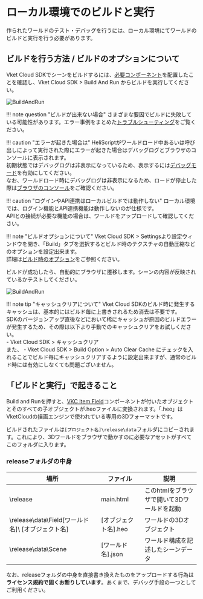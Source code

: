 
# ローカル環境でのビルドと実行

作られたワールドのテスト・デバッグを行うには、ローカル環境にてワールドのビルドと実行を行う必要があります。

## ビルドを行う方法 / ビルドのオプションについて

Vket Cloud SDKでシーンをビルドするには、[必要コンポーネント](WorldBasicComponents.md)を配置したことを確認し、Vket Cloud SDK > Build And Run からビルドを実行してください。  
  
![BuildAndRun](img/BuildAndRun.jpg)  

!!! note question "ビルドが出来ない場合"
    さまざまな要因でビルドに失敗している可能性があります。エラー事例をまとめた[トラブルシューティング](../troubleshooting/BuildError.md)をご覧ください。

!!! caution "エラーが起きた場合は"
    HeliScriptがワールドロード中あるいは呼び出しによって実行された際にエラーが起きた場合はデバッグログとブラウザのコンソールに表示されます。<br>
    初期状態ではデバッグログは非表示になっているため、表示するには[デバッグモード](../WorldEditingTips/DebugMode.md)を有効にしてください。<br>
    なお、ワールドロード時にデバッグログは非表示になるため、ロードが停止した際は[ブラウザのコンソール](../troubleshooting/BuildError.md#_4)をご確認ください。

!!! caution "ログインやAPI連携はローカルビルドでは動作しない"
    ローカル環境では、ログイン機能とAPI連携機能は動作しないのが仕様です。<br>
    APIとの接続が必要な機能の場合は、ワールドをアップロードして確認してください。

!!! note "ビルドオプションについて"
    Vket Cloud SDK > Settingsより設定ウィンドウを開き、「Build」タブを選択するとビルド時のテクスチャの自動圧縮などのオプションを設定出来ます。<br>
    詳細は[ビルド時のオプション](../WorldEditingTips/BuildOptions.md)をご参照ください。

ビルドが成功したら、自動的にブラウザに遷移します。シーンの内容が反映されているかテストしてください。

![BuildAndRun](img/buildsuccess.jpg)  

!!! note tip "キャッシュクリアについて"
    Vket Cloud SDKのビルド時に発生するキャッシュは、基本的にはビルド毎に上書きされるため消去は不要です。<br>
    SDKのバージョンアップ直後などにおいて稀にキャッシュが原因のビルドエラーが発生するため、その際は以下より手動でのキャッシュクリアをお試しください。<br>
    - Vket Cloud SDK > キャッシュクリア<br>
    また、 - Vket Cloud SDK > Build Option > Auto Clear Cache にチェックを入れることでビルド毎にキャッシュクリアするように設定出来ますが、通常のビルド時には有効にしなくても問題ございません。

## 「ビルドと実行」で起きること

 Build and Runを押すと、[VKC Item Field](../VKCComponents/VKCItemField.md)コンポーネントが付いたオブジェクトとそのすべての子オブジェクトが.heoファイルに変換されます。「.heo」はVketCloudの描画エンジンで使われている専用の3Dフォーマットです。  

ビルドされたファイルは`[プロジェクト名]\release\data`フォルダにコピーされます。これにより、3Dワールドをブラウザで動かすのに必要なアセットがすべてこのフォルダに入ります。

### releaseフォルダの中身

|  場所  |  ファイル  |  説明  |
| ---- | ---- | ---- |
|  \release  |  main.html  |  このhtmlをブラウザで開いて3Dワールドを起動  |
|  \release\data\Field\[ワールド名]\ [オブジェクト名]  |  [オブジェクト名].heo  |  ワールドの3Dオブジェクト  |
|  \release\data\Scene  |  [ワールド名].json  |  ワールド構成を記述したシーンデータ  |

なお、releaseフォルダの中身を直接書き換えたものをアップロードする行為は**ライセンス規約で固くお断りしています**。あくまで、デバッグ手段の一つとしてご利用ください。
